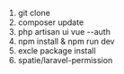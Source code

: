 1) git clone
2) composer update
3) php artisan ui vue --auth
4) npm install & npm run dev
5) excle package install
6) spatie/laravel-permission